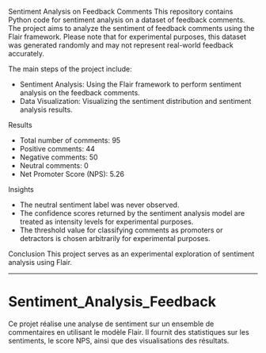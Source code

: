 Sentiment Analysis on Feedback Comments
This repository contains Python code for sentiment analysis on a dataset of feedback comments. The project aims to analyze the sentiment of feedback comments using the Flair framework.
Please note that for experimental purposes, this dataset was generated randomly and may not represent real-world feedback accurately.

The main steps of the project include:
* Sentiment Analysis: Using the Flair framework to perform sentiment analysis on the feedback comments.
* Data Visualization: Visualizing the sentiment distribution and sentiment analysis results.

Results
* Total number of comments: 95
* Positive comments: 44
* Negative comments: 50
* Neutral comments: 0
* Net Promoter Score (NPS): 5.26

Insights
* The neutral sentiment label was never observed.
* The confidence scores returned by the sentiment analysis model are treated as intensity levels for experimental purposes.
* The threshold value for classifying comments as promoters or detractors is chosen arbitrarily for experimental purposes.

Conclusion
This project serves as an experimental exploration of sentiment analysis using Flair. 


-------

# Sentiment_Analysis_Feedback
Ce projet réalise une analyse de sentiment sur un ensemble de commentaires en utilisant le modèle Flair. Il fournit des statistiques sur les sentiments, le score NPS, ainsi que des visualisations des résultats.
